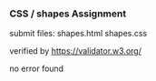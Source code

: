 ### CSS / shapes Assignment

submit files:
    shapes.html
    shapes.css

verified by https://validator.w3.org/

no error found
